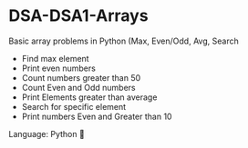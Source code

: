 # DSA-DSA1-Arrays
Basic array problems in Python (Max, Even/Odd, Avg, Search
- Find max element
- Print even numbers
- Count numbers greater than 50
- Count Even and Odd numbers
- Print Elements greater than average
- Search for specific element
- Print numbers Even and Greater than 10


Language: Python 🐍
